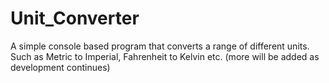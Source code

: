 # Unit_Converter
A simple console based program that converts a range of different units. Such as Metric to Imperial, Fahrenheit to Kelvin etc. (more will be added as development continues)

